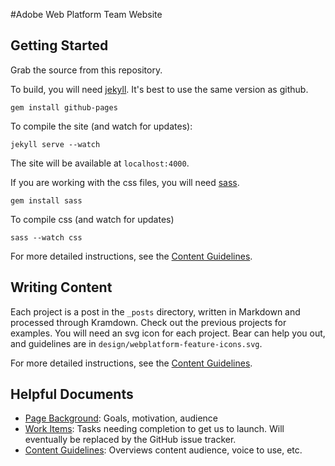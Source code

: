 #Adobe Web Platform Team Website

## Getting Started

Grab the source from this repository.

To build, you will need [jekyll](http://jekyllrb.com/). It's best to use the same version as github.

```
gem install github-pages
```

To compile the site (and watch for updates):

```
jekyll serve --watch
```

The site will be available at `localhost:4000`.

If you are working with the css files, you will need [sass](http://sass-lang.com).

```
gem install sass
```

To compile css (and watch for updates)

```
sass --watch css
```

For more detailed instructions, see the [Content Guidelines][content-guidelines].

## Writing Content

Each project is a post in the `_posts` directory, written in Markdown and processed through Kramdown. Check out the previous projects for examples. You will need an svg icon for each project. Bear can help you out, and guidelines are in `design/webplatform-feature-icons.svg`.

For more detailed instructions, see the [Content Guidelines][content-guidelines].

## Helpful Documents

* [Page Background][page-background]: Goals, motivation, audience
* [Work Items][work-items]: Tasks needing completion to get us to launch. Will eventually be replaced by the GitHub issue tracker.
* [Content Guidelines][content-guidelines]: Overviews content audience, voice to use, etc.

[page-background]: https://docs.google.com/a/601t.com/document/d/138bQxJiOTA6qf3i8onAuWv6FaCzutgDEemBtXM7xeLk/
[work-items]: https://docs.google.com/a/601t.com/spreadsheets/d/1FXeY492Jt-YgZjF14dmM6FfyDgjHLpc_MSc853HySwg/
[content-guidelines]: https://docs.google.com/a/601t.com/document/d/1TweYWVP9CZASX_iA2NraVVvjUuG2Cx9uAZwUqn4WEng/